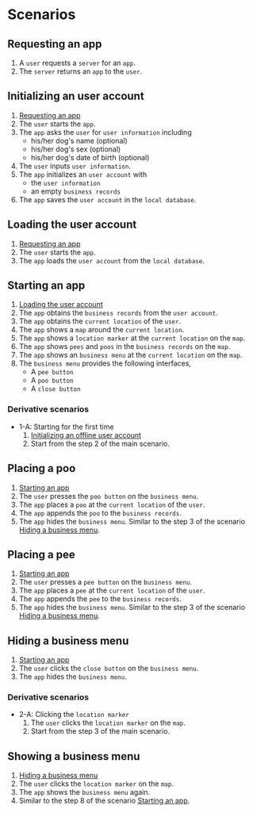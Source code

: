 # Scenarios

## Requesting an app

1. A `user` requests a `server` for an `app`.
2. The `server` returns an `app` to the `user`.

## Initializing an user account

1. [Requesting an app](#requesting-an-app)
2. The `user` starts the `app`.
3. The `app` asks the `user` for `user information` including
    - his/her dog's name (optional)
    - his/her dog's sex (optional)
    - his/her dog's date of birth (optional)
4. The `user` inputs `user information`.
5. The `app` initializes an `user account` with
    - the `user information`
    - an empty `business records`
6. The `app` saves the `user account` in the `local database`.

## Loading the user account

1. [Requesting an app](#requesting-an-app)
2. The `user` starts the `app`.
3. The `app` loads the `user account` from the `local database`.

## Starting an app

1. [Loading the user account](#loading-the-user-account)
2. The `app` obtains the `business records` from the `user account`.
3. The `app` obtains the `current location` of the `user`.
4. The `app` shows a `map` around the `current location`.
5. The `app` shows a `location marker` at the `current location` on the `map`.
6. The `app` shows `pees` and `poos` in the `business records` on the `map`.
7. The `app` shows an `business menu` at the `current location` on the `map`.
8. The `business menu` provides the following interfaces,
    - A `pee button`
    - A `poo button`
    - A `close button`

### Derivative scenarios

- 1-A: Starting for the first time
    1. [Initializing an offline user account](#initializing-an-offline-user-account)
    2. Start from the step 2 of the main scenario.

## Placing a poo

1. [Starting an app](#starting-an-app)
2. The `user` presses the `poo button` on the `business menu`.
3. The `app` places a `poo` at the `current location` of the `user`.
4. The `app` appends the `poo` to the `business records`.
5. The `app` hides the `business menu`.
   Similar to the step 3 of the scenario [Hiding a business menu](#hiding-a-business-menu).

## Placing a pee

1. [Starting an app](#starting-an-app)
2. The `user` presses a `pee button` on the `business menu`.
3. The `app` places a `pee` at the `current location` of the `user`.
4. The `app` appends the `pee` to the `business records`.
5. The `app` hides the `business menu`.
   Similar to the step 3 of the scenario [Hiding a business menu](#hiding-a-business-menu).

## Hiding a business menu

1. [Starting an app](#starting-an-app)
2. The `user` clicks the `close button` on the `business menu`.
3. The `app` hides the `business menu`.

### Derivative scenarios

- 2-A: Clicking the `location marker`
    1. The `user` clicks the `location marker` on the `map`.
    2. Start from the step 3 of the main scenario.

## Showing a business menu

1. [Hiding a business menu](#hiding-a-business-menu)
2. The `user` clicks the `location marker` on the `map`.
3. The `app` shows the `business menu` again.
4. Similar to the step 8 of the scenario [Starting an app](#starting-an-app).